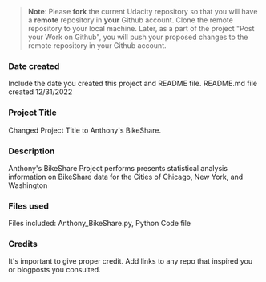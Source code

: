 >**Note**: Please **fork** the current Udacity repository so that you will have a **remote** repository in **your** Github account. Clone the remote repository to your local machine. Later, as a part of the project "Post your Work on Github", you will push your proposed changes to the remote repository in your Github account.

### Date created
Include the date you created this project and README file.
README.md file created 12/31/2022

### Project Title
Changed Project Title to Anthony's BikeShare.

### Description
Anthony's BikeShare Project performs presents statistical analysis information on BikeShare data for 
the Cities of Chicago, New York, and Washington 

### Files used
Files included: Anthony_BikeShare.py, Python Code file

### Credits
It's important to give proper credit. Add links to any repo that inspired you or blogposts you consulted.

